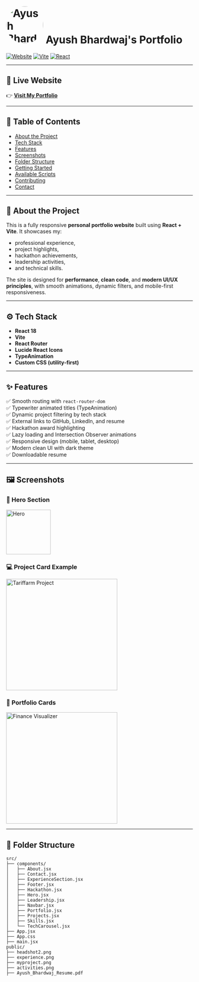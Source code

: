 # <img src="https://my-portfolio-green-psi-36.vercel.app/headshot2.png" alt="Ayush Bhardwaj Logo" width="100" style="border-radius: 50%"/> Ayush Bhardwaj's Portfolio

[![Website](https://img.shields.io/website?down_color=red&down_message=offline&up_color=brightgreen&up_message=online&url=https%3A%2F%2Fmy-portfolio-green-psi-36.vercel.app)](https://my-portfolio-green-psi-36.vercel.app)
[![Vite](https://img.shields.io/badge/Built%20With-Vite-646CFF?logo=vite&logoColor=white)](https://vitejs.dev/)
[![React](https://img.shields.io/badge/React-20232A?logo=react&logoColor=61DAFB)](https://react.dev/)

---

## 🚀 Live Website

👉 **[Visit My Portfolio](https://my-portfolio-green-psi-36.vercel.app)**

---

## 📑 Table of Contents

- [About the Project](#about-the-project)
- [Tech Stack](#tech-stack)
- [Features](#features)
- [Screenshots](#screenshots)
- [Folder Structure](#folder-structure)
- [Getting Started](#getting-started)
- [Available Scripts](#available-scripts)
- [Contributing](#contributing)
- [Contact](#contact)

---

## 🌟 About the Project

This is a fully responsive **personal portfolio website** built using **React + Vite**. It showcases my:

- professional experience,
- project highlights,
- hackathon achievements,
- leadership activities,
- and technical skills.

The site is designed for **performance**, **clean code**, and **modern UI/UX principles**, with smooth animations, dynamic filters, and mobile-first responsiveness.

---

## ⚙ Tech Stack

- **React 18**
- **Vite**
- **React Router**
- **Lucide React Icons**
- **TypeAnimation**
- **Custom CSS (utility-first)**

---

## ✨ Features

✅ Smooth routing with `react-router-dom`  
✅ Typewriter animated titles (TypeAnimation)  
✅ Dynamic project filtering by tech stack  
✅ External links to GitHub, LinkedIn, and resume  
✅ Hackathon award highlighting  
✅ Lazy loading and Intersection Observer animations  
✅ Responsive design (mobile, tablet, desktop)  
✅ Modern clean UI with dark theme  
✅ Downloadable resume  

---

## 🖼 Screenshots

### 👋 Hero Section  
<img src="https://my-portfolio-green-psi-36.vercel.app/headshot2.png" alt="Hero" width="120">

### 💻 Project Card Example  
<img src="https://images.pexels.com/photos/3183153/pexels-photo-3183153.jpeg?auto=compress&cs=tinysrgb&w=600" alt="Tariffarm Project" width="300">

### 📂 Portfolio Cards  
<img src="https://images.pexels.com/photos/6693657/pexels-photo-6693657.jpeg?auto=compress&fit=crop&w=600" alt="Finance Visualizer" width="300">

---

## 📁 Folder Structure

```plaintext
src/
├── components/
│   ├── About.jsx
│   ├── Contact.jsx
│   ├── ExperienceSection.jsx
│   ├── Footer.jsx
│   ├── Hackathon.jsx
│   ├── Hero.jsx
│   ├── Leadership.jsx
│   ├── Navbar.jsx
│   ├── Portfolio.jsx
│   ├── Projects.jsx
│   ├── Skills.jsx
│   └── TechCarousel.jsx
├── App.jsx
├── App.css
├── main.jsx
public/
├── headshot2.png
├── experience.png
├── myproject.png
├── activities.png
├── Ayush_Bhardwaj_Resume.pdf
